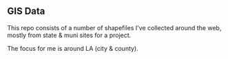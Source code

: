 ## GIS Data

This repo consists of a number of shapefiles I've collected around the web,
mostly from state & muni sites for a project.

The focus for me is around LA (city & county).

